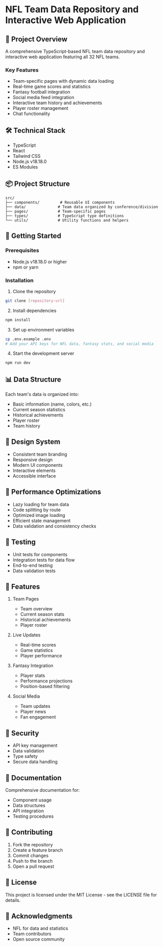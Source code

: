 # NFL Team Data Repository and Interactive Web Application

## 🏈 Project Overview
A comprehensive TypeScript-based NFL team data repository and interactive web application featuring all 32 NFL teams.

### Key Features
- Team-specific pages with dynamic data loading
- Real-time game scores and statistics
- Fantasy football integration
- Social media feed integration
- Interactive team history and achievements
- Player roster management
- Chat functionality

## 🛠 Technical Stack
- TypeScript
- React
- Tailwind CSS
- Node.js v18.18.0
- ES Modules

## 📦 Project Structure
```
src/
├── components/         # Reusable UI components
├── data/              # Team data organized by conference/division
├── pages/             # Team-specific pages
├── types/             # TypeScript type definitions
└── utils/             # Utility functions and helpers
```

## 🚀 Getting Started

### Prerequisites
- Node.js v18.18.0 or higher
- npm or yarn

### Installation
1. Clone the repository
```bash
git clone [repository-url]
```

2. Install dependencies
```bash
npm install
```

3. Set up environment variables
```bash
cp .env.example .env
# Add your API keys for NFL data, fantasy stats, and social media
```

4. Start the development server
```bash
npm run dev
```

## 📊 Data Structure
Each team's data is organized into:
- Basic information (name, colors, etc.)
- Current season statistics
- Historical achievements
- Player roster
- Team history

## 🎨 Design System
- Consistent team branding
- Responsive design
- Modern UI components
- Interactive elements
- Accessible interface

## 🔄 Performance Optimizations
- Lazy loading for team data
- Code splitting by route
- Optimized image loading
- Efficient state management
- Data validation and consistency checks

## 🧪 Testing
- Unit tests for components
- Integration tests for data flow
- End-to-end testing
- Data validation tests

## 📱 Features
1. Team Pages
   - Team overview
   - Current season stats
   - Historical achievements
   - Player roster

2. Live Updates
   - Real-time scores
   - Game statistics
   - Player performance

3. Fantasy Integration
   - Player stats
   - Performance projections
   - Position-based filtering

4. Social Media
   - Team updates
   - Player news
   - Fan engagement

## 🔐 Security
- API key management
- Data validation
- Type safety
- Secure data handling

## 📖 Documentation
Comprehensive documentation for:
- Component usage
- Data structures
- API integration
- Testing procedures

## 🤝 Contributing
1. Fork the repository
2. Create a feature branch
3. Commit changes
4. Push to the branch
5. Open a pull request

## 📄 License
This project is licensed under the MIT License - see the LICENSE file for details.

## 🙏 Acknowledgments
- NFL for data and statistics
- Team contributors
- Open source community
